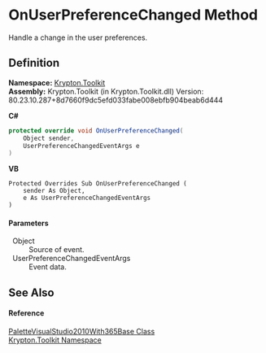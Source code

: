# OnUserPreferenceChanged Method


Handle a change in the user preferences.



## Definition
**Namespace:** <a href="79d2eac2-21f4-54ff-7552-b20c33c30600.md">Krypton.Toolkit</a>  
**Assembly:** Krypton.Toolkit (in Krypton.Toolkit.dll) Version: 80.23.10.287+8d7660f9dc5efd033fabe008ebfb904beab6d444

**C#**
``` C#
protected override void OnUserPreferenceChanged(
	Object sender,
	UserPreferenceChangedEventArgs e
)
```
**VB**
``` VB
Protected Overrides Sub OnUserPreferenceChanged ( 
	sender As Object,
	e As UserPreferenceChangedEventArgs
)
```



#### Parameters
<dl><dt>  Object</dt><dd>Source of event.</dd><dt>  UserPreferenceChangedEventArgs</dt><dd>Event data.</dd></dl>

## See Also


#### Reference
<a href="cc2811a3-f5ff-6f9a-079b-56f1bab90e4e.md">PaletteVisualStudio2010With365Base Class</a>  
<a href="79d2eac2-21f4-54ff-7552-b20c33c30600.md">Krypton.Toolkit Namespace</a>  
